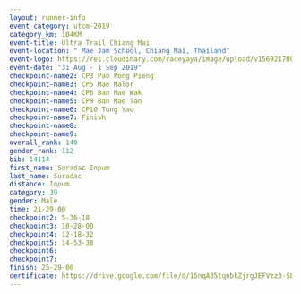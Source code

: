```yaml
---
layout: runner-info 
event_category: utcm-2019 
category_km: 104KM 
event-title: Ultra Trail Chiang Mai 
event-location: " Mae Jam School, Chiang Mai, Thailand" 
event-logo: https://res.cloudinary.com/raceyaya/image/upload/v1569217001/logo/ultra-trail-chiangmai_ay7efp.jpg 
event-date: "31 Aug - 1 Sep 2019" 
checkpoint-name2: CP3 Pao Pong Pieng 
checkpoint-name3: CP5 Mae Malor 
checkpoint-name4: CP6 Ban Mae Wak  
checkpoint-name5: CP9 Ban Mae Tan 
checkpoint-name6: CP10 Tung Yao 
checkpoint-name7: Finish 
checkpoint-name8: 
checkpoint-name9: 
overall_rank: 140
gender_rank: 112
bib: 14114
first_name: Suradac Inpum
last_name: Suradac
distance: Inpum
category: 39
gender: Male
time: 21-29-00
checkpoint2: 5-36-18
checkpoint3: 10-28-00
checkpoint4: 12-18-32
checkpoint5: 14-53-38
checkpoint6: 
checkpoint7: 
finish: 25-29-00
certificate: https://drive.google.com/file/d/15nqA35tqnbkZjrgJEFVzz3-SEwM5tyzG/view?usp=sharing
---
```

